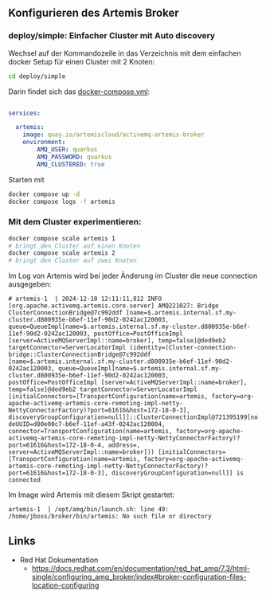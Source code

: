 ## Konfigurieren des Artemis Broker

### deploy/simple: Einfacher Cluster mit Auto discovery

Wechsel auf der Kommandozeile in das Verzeichnis mit dem einfachen docker Setup für einen Cluster mit 2 Knoten:

````bash
cd deploy/simple
````

Darin findet sich das [docker-compose.yml](./deploy/simple/docker-compose.yml):
````yaml

services:

  artemis:
    image: quay.io/artemiscloud/activemq-artemis-broker
    environment:
        AMQ_USER: quarkus
        AMQ_PASSWORD: quarkus
        AMQ_CLUSTERED: true
````

Starten mit

````bash
docker compose up -d
docker compose logs -f artemis
`````

### Mit dem Cluster experimentieren:

````bash
docker compose scale artemis 1
# bringt den Cluster auf einen Knoten
docker compose scale artemis 2
# bringt den Cluster auf zwei Knoten

`````

Im Log von Artemis wird bei jeder Änderung im Cluster die neue connection ausgegeben:

`# artemis-1  | 2024-12-10 12:11:11,812 INFO  [org.apache.activemq.artemis.core.server] AMQ221027: Bridge ClusterConnectionBridge@7c992ddf [name=$.artemis.internal.sf.my-cluster.d800935e-b6ef-11ef-90d2-0242ac120003, queue=QueueImpl[name=$.artemis.internal.sf.my-cluster.d800935e-b6ef-11ef-90d2-0242ac120003, postOffice=PostOfficeImpl [server=ActiveMQServerImpl::name=broker], temp=false]@ded9eb2 targetConnector=ServerLocatorImpl (identity=(Cluster-connection-bridge::ClusterConnectionBridge@7c992ddf [name=$.artemis.internal.sf.my-cluster.d800935e-b6ef-11ef-90d2-0242ac120003, queue=QueueImpl[name=$.artemis.internal.sf.my-cluster.d800935e-b6ef-11ef-90d2-0242ac120003, postOffice=PostOfficeImpl [server=ActiveMQServerImpl::name=broker], temp=false]@ded9eb2 targetConnector=ServerLocatorImpl [initialConnectors=[TransportConfiguration(name=artemis, factory=org-apache-activemq-artemis-core-remoting-impl-netty-NettyConnectorFactory)?port=61616&host=172-18-0-3], discoveryGroupConfiguration=null]]::ClusterConnectionImpl@721395199[nodeUUID=d80e00c7-b6ef-11ef-a43f-0242ac120004, connector=TransportConfiguration(name=artemis, factory=org-apache-activemq-artemis-core-remoting-impl-netty-NettyConnectorFactory)?port=61616&host=172-18-0-4, address=, server=ActiveMQServerImpl::name=broker])) [initialConnectors=[TransportConfiguration(name=artemis, factory=org-apache-activemq-artemis-core-remoting-impl-netty-NettyConnectorFactory)?port=61616&host=172-18-0-3], discoveryGroupConfiguration=null]] is connected`



Im Image wird Artemis mit diesem Skript gestartet:


    artemis-1  | /opt/amq/bin/launch.sh: line 49: /home/jboss/broker/bin/artemis: No such file or directory

## Links

- Red Hat Dokumentation
  - https://docs.redhat.com/en/documentation/red_hat_amq/7.3/html-single/configuring_amq_broker/index#broker-configuration-files-location-configuring